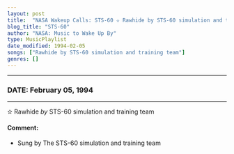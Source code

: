 ```yaml
---
layout: post
title:  "NASA Wakeup Calls: STS-60 ✫ Rawhide by STS-60 simulation and training team ✫ February 05, 1994"
blog_title: "STS-60"
author: "NASA: Music to Wake Up By"
type: MusicPlaylist
date_modified: 1994-02-05
songs: ["Rawhide by STS-60 simulation and training team"]
genres: []
---
```


----
### DATE: February 05, 1994
----
✫ Rawhide *by* STS-60 simulation and training team  

#### Comment:
* Sung by The STS-60 simulation and training team



<br/>
<center>
	<a target="_blank"
	   href="https://twitter.com/intent/tweet?hashtags=Space,NASA,Playlist,NASAWakeupCalls,SpaceProgram&text=🚀 {{ page.author}}, {{ page.title }}. {{ site.url }}{{ page.url }}&via=nasawakeupcalls"><i class="fab fa-twitter" title="Tweet this page" alt="Tweet this page" style="font-size: 1.3em;"></i></a>
	&nbsp; 	<i class="fas fa-user-astronaut" style="font-size: 1.5em;"></i> &nbsp;
    <a id="custom_amazon_link"
       type="amzn" search="#"
       category="popular music">
    <i class="fab fa-amazon" style="font-size: 1.3em;"></i></a>
</center>

<!-- Randomly resolve an individual entry from a song array -->
<script src="/assets/javascript/seedrandom.min.js"></script>
<script>
  var wake_me_up = ["Rawhide by STS-60 simulation and training team"];
  var prng = new Math.seedrandom();
  function randomSong() {
    song = wake_me_up[Math.floor(Math.random() * wake_me_up.length)];
    var amazon_link = document.getElementById("custom_amazon_link");
    amazon_link.setAttribute("search", song);
  }
  window.onload = randomSong();
</script>
